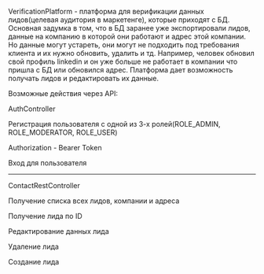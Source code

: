 VerificationPlatform - платформа для верификации данных лидов(целевая аудитория в маркетенге), которые приходят с БД. 
Основная задумка в том, что в БД заранее уже экспортировали лидов, данные на  компанию в которой они работают и адрес этой компании.
Но данные могут устареть, они могут не подходить под требования клиента и их нужно обновить, удалить и тд. Например, человек обновил свой профиль linkedin и он уже больше не работает в компании что пришла с БД или обновился адрес.
Платформа дает возможность получать лидов и редактировать их данные.

Возможные действия через API:

AuthController

Регистрация пользователя с одной из 3-х ролей(ROLE_ADMIN, ROLE_MODERATOR, ROLE_USER)

Authorization - Bearer Token

Вход для пользователя
_______________________________________________________________________________________

ContactRestController

Получение списка всех лидов, компании и адреса

Получение лида по ID 

Редактирование данных лида

Удаление лида 

Создание лида 
